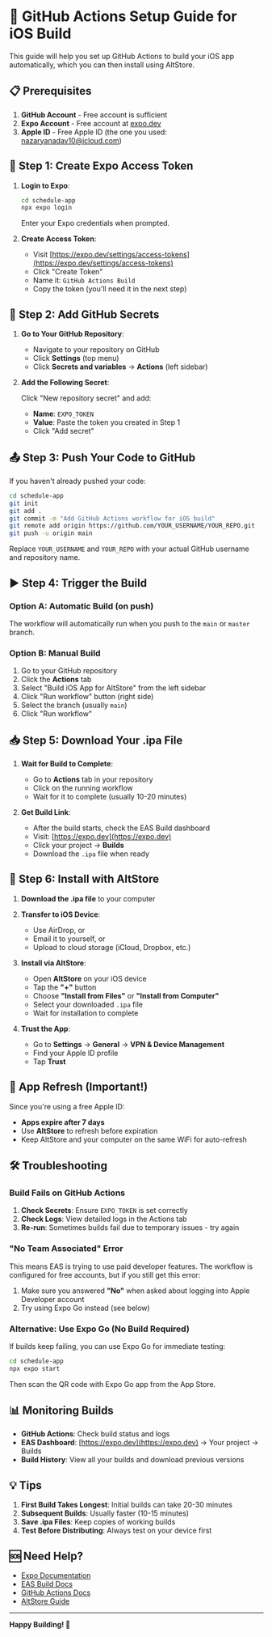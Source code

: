 # 🚀 GitHub Actions Setup Guide for iOS Build

This guide will help you set up GitHub Actions to build your iOS app automatically, which you can then install using AltStore.

## 📋 Prerequisites

1. **GitHub Account** - Free account is sufficient
2. **Expo Account** - Free account at [expo.dev](https://expo.dev)
3. **Apple ID** - Free Apple ID (the one you used: nazaryanadav10@icloud.com)

## 🔧 Step 1: Create Expo Access Token

1. **Login to Expo**:
   ```bash
   cd schedule-app
   npx expo login
   ```
   Enter your Expo credentials when prompted.

2. **Create Access Token**:
   - Visit [https://expo.dev/settings/access-tokens](https://expo.dev/settings/access-tokens)
   - Click "Create Token"
   - Name it: `GitHub Actions Build`
   - Copy the token (you'll need it in the next step)

## 🔐 Step 2: Add GitHub Secrets

1. **Go to Your GitHub Repository**:
   - Navigate to your repository on GitHub
   - Click **Settings** (top menu)
   - Click **Secrets and variables** → **Actions** (left sidebar)

2. **Add the Following Secret**:
   
   Click "New repository secret" and add:
   
   - **Name**: `EXPO_TOKEN`
   - **Value**: Paste the token you created in Step 1
   - Click "Add secret"

## 📤 Step 3: Push Your Code to GitHub

If you haven't already pushed your code:

```bash
cd schedule-app
git init
git add .
git commit -m "Add GitHub Actions workflow for iOS build"
git remote add origin https://github.com/YOUR_USERNAME/YOUR_REPO.git
git push -u origin main
```

Replace `YOUR_USERNAME` and `YOUR_REPO` with your actual GitHub username and repository name.

## ▶️ Step 4: Trigger the Build

### Option A: Automatic Build (on push)
The workflow will automatically run when you push to the `main` or `master` branch.

### Option B: Manual Build
1. Go to your GitHub repository
2. Click the **Actions** tab
3. Select "Build iOS App for AltStore" from the left sidebar
4. Click "Run workflow" button (right side)
5. Select the branch (usually `main`)
6. Click "Run workflow"

## 📥 Step 5: Download Your .ipa File

1. **Wait for Build to Complete**:
   - Go to **Actions** tab in your repository
   - Click on the running workflow
   - Wait for it to complete (usually 10-20 minutes)

2. **Get Build Link**:
   - After the build starts, check the EAS Build dashboard
   - Visit: [https://expo.dev](https://expo.dev)
   - Click your project → **Builds**
   - Download the `.ipa` file when ready

## 📱 Step 6: Install with AltStore

1. **Download the .ipa file** to your computer

2. **Transfer to iOS Device**:
   - Use AirDrop, or
   - Email it to yourself, or
   - Upload to cloud storage (iCloud, Dropbox, etc.)

3. **Install via AltStore**:
   - Open **AltStore** on your iOS device
   - Tap the **"+"** button
   - Choose **"Install from Files"** or **"Install from Computer"**
   - Select your downloaded `.ipa` file
   - Wait for installation to complete

4. **Trust the App**:
   - Go to **Settings** → **General** → **VPN & Device Management**
   - Find your Apple ID profile
   - Tap **Trust**

## 🔄 App Refresh (Important!)

Since you're using a free Apple ID:
- **Apps expire after 7 days**
- Use **AltStore** to refresh before expiration
- Keep AltStore and your computer on the same WiFi for auto-refresh

## 🛠 Troubleshooting

### Build Fails on GitHub Actions

1. **Check Secrets**: Ensure `EXPO_TOKEN` is set correctly
2. **Check Logs**: View detailed logs in the Actions tab
3. **Re-run**: Sometimes builds fail due to temporary issues - try again

### "No Team Associated" Error

This means EAS is trying to use paid developer features. The workflow is configured for free accounts, but if you still get this error:

1. Make sure you answered **"No"** when asked about logging into Apple Developer account
2. Try using Expo Go instead (see below)

### Alternative: Use Expo Go (No Build Required)

If builds keep failing, you can use Expo Go for immediate testing:

```bash
cd schedule-app
npx expo start
```

Then scan the QR code with Expo Go app from the App Store.

## 📊 Monitoring Builds

- **GitHub Actions**: Check build status and logs
- **EAS Dashboard**: [https://expo.dev](https://expo.dev) → Your project → Builds
- **Build History**: View all your builds and download previous versions

## 💡 Tips

1. **First Build Takes Longest**: Initial builds can take 20-30 minutes
2. **Subsequent Builds**: Usually faster (10-15 minutes)
3. **Save .ipa Files**: Keep copies of working builds
4. **Test Before Distributing**: Always test on your device first

## 🆘 Need Help?

- [Expo Documentation](https://docs.expo.dev/)
- [EAS Build Docs](https://docs.expo.dev/build/introduction/)
- [GitHub Actions Docs](https://docs.github.com/en/actions)
- [AltStore Guide](https://altstore.io/)

---

**Happy Building! 🎉**

